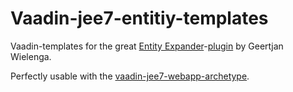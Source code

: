 # Vaadin-jee7-entitiy-templates

Vaadin-templates for the great [Entity Expander](https://blogs.oracle.com/geertjan/entry/entity_expander_for_netbeans_ide)-[plugin](http://plugins.netbeans.org/plugin/53874/entityexpander) by Geertjan Wielenga.

Perfectly usable with the [vaadin-jee7-webapp-archetype](https://github.com/vonloxley/vaadin-jee7-webapp-archetype).

